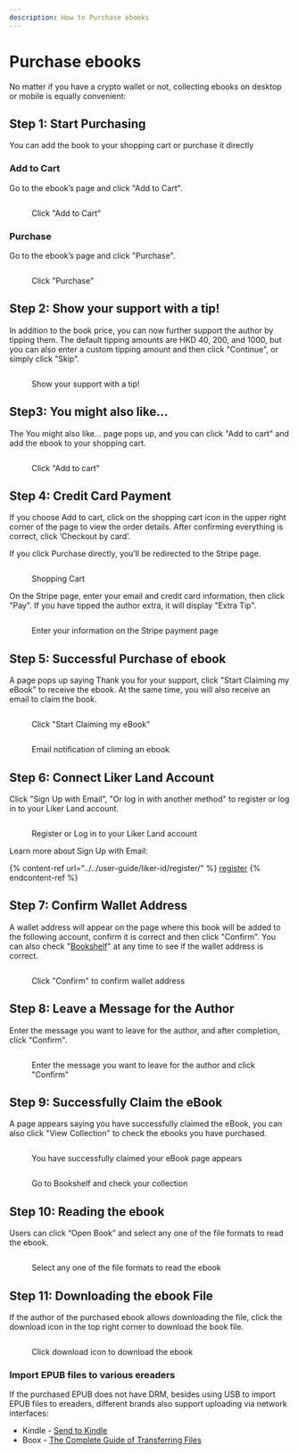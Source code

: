 ```yaml
---
description: How to Purchase ebooks
---
```


# Purchase ebooks

No matter if you have a crypto wallet or not, collecting ebooks on desktop or mobile is equally convenient:

## Step 1: Start Purchasing

You can add the book to your shopping cart or purchase it directly

### Add to Cart

Go to the ebook’s page and click "Add to Cart".

<figure><img src="../../.gitbook/assets/Collect NFT Book 1a-en.png" alt=""><figcaption><p>Click "Add to Cart"</p></figcaption></figure>

### Purchase

Go to the ebook’s page and click "Purchase".

<figure><img src="../../.gitbook/assets/Collect NFT Book 1-en.png" alt=""><figcaption><p>Click "Purchase"</p></figcaption></figure>

## Step 2: Show your support with a tip!

In addition to the book price, you can now further support the author by tipping them. The default tipping amounts are HKD 40, 200, and 1000, but you can also enter a custom tipping amount and then click "Continue", or simply click "Skip".

<figure><img src="../../.gitbook/assets/Collect NFT Book 2-en.png" alt=""><figcaption><p>Show your support with a tip!</p></figcaption></figure>

## Step3: You might also like...

The You might also like... page pops up, and you can click "Add to cart" and add the ebook to your shopping cart.

<figure><img src="../../.gitbook/assets/Collect NFT Book 2a-en.png" alt=""><figcaption><p>Click "Add to cart"</p></figcaption></figure>

## Step 4: Credit Card Payment

If you choose Add to cart, click on the shopping cart icon in the upper right corner of the page to view the order details. After confirming everything is correct, click ‘Checkout by card’.

If you click Purchase directly, you’ll be redirected to the Stripe page.

<figure><img src="../../.gitbook/assets/Collect NFT Book 2b-en.png" alt=""><figcaption><p>Shopping Cart</p></figcaption></figure>

On the Stripe page, enter your email and credit card information, then click "Pay". If you have tipped the author extra, it will display "Extra Tip".

<figure><img src="../../.gitbook/assets/Collect NFT Book 3.png" alt=""><figcaption><p>Enter your information on the Stripe payment page</p></figcaption></figure>

## Step 5: Successful Purchase of ebook

A page pops up saying Thank you for your support, click "Start Claiming my eBook" to receive the ebook. At the same time, you will also receive an email to claim the book.

<figure><img src="../../.gitbook/assets/Collect NFT Book 4-en.png" alt=""><figcaption><p> Click "Start Claiming my eBook"</p></figcaption></figure>

<figure><img src="../../.gitbook/assets/Collect NFT Book 5.png" alt=""><figcaption><p> Email notification of climing an ebook</p></figcaption></figure>

## Step 6: Connect Liker Land Account

Click "Sign Up with Email", "Or log in with another method" to register or log in to your Liker Land account.

<figure><img src="../../.gitbook/assets/Collect NFT Book 6-en.png" alt=""><figcaption><p>Register or Log in to your Liker Land account</p></figcaption></figure>

Learn more about Sign Up with Email:

{% content-ref url="../../user-guide/liker-id/register/" %}
[register](../../user-guide/liker-id/register/)
{% endcontent-ref %}

## Step 7: Confirm Wallet Address

A wallet address will appear on the page where this book will be added to the following account, confirm it is correct and then click "Confirm". You can also check "[Bookshelf](../liker-land/bookshelf.md)" at any time to see if the wallet address is correct.

<figure><img src="../../.gitbook/assets/Collect NFT Book 7-en.png" alt=""><figcaption><p>Click "Confirm" to confirm wallet address</p></figcaption></figure>

## Step 8: Leave a Message for the Author

Enter the message you want to leave for the author, and after completion, click "Confirm".

<figure><img src="../../.gitbook/assets/Collect NFT Book 8-en.png" alt=""><figcaption><p>Enter the message you want to leave for the author and click "Confirm"</p></figcaption></figure>

## Step 9: Successfully Claim the eBook

A page appears saying you have successfully claimed the eBook, you can also click "View Collection" to check the ebooks you have purchased.

<figure><img src="../../.gitbook/assets/Collect NFT Book 9-en.png" alt=""><figcaption><p>You have successfully claimed your eBook page appears</p></figcaption></figure>

<figure><img src="../../.gitbook/assets/Collect NFT Book 10-en.png" alt=""><figcaption><p>Go to Bookshelf and check your collection</p></figcaption></figure>

## Step 10: Reading the ebook

Users can click “Open Book” and select any one of the file formats to read the ebook.

<figure><img src="../../.gitbook/assets/Collect NFT Book 11-en.png" alt=""><figcaption><p>Select any one of the file formats to read the ebook</p></figcaption></figure>

## Step 11: Downloading the ebook File

If the author of the purchased ebook allows downloading the file, click the download icon in the top right corner to download the book file.

<figure><img src="../../.gitbook/assets/Collect NFT Book 12.png" alt=""><figcaption><p>Click download icon to download the ebook</p></figcaption></figure>

### Import EPUB files to various ereaders

If the purchased EPUB does not have DRM, besides using USB to import EPUB files to ereaders, different brands also support uploading via network interfaces:

* Kindle - [Send to Kindle](https://www.amazon.com/-/zh\_TW/gp/sendtokindle)
* Boox - [The Complete Guide of Transferring Files](https://shop.boox.com/blogs/news/the-complete-guide-of-transferring-files)
